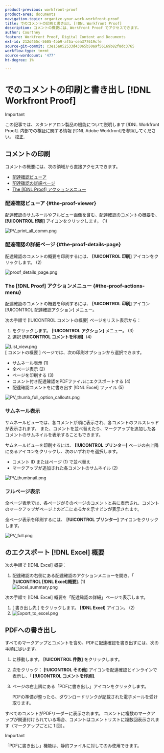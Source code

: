 ```yaml
---
product-previous: workfront-proof
product-area: documents
navigation-topic: organize-your-work-workfront-proof
title: でのコメントの印刷と書き出し [!DNL Workfront Proof]
description: コメントの概要には、Workfront Proof でアクセスできます。
author: Courtney
feature: Workfront Proof, Digital Content and Documents
exl-id: 212d465c-5605-4bb9-af5a-cea377619cfe
source-git-commit: c3e15a052533d43065b50a9f56169b82f8dc3765
workflow-type: tm+mt
source-wordcount: '477'
ht-degree: 1%

---
```


# でのコメントの印刷と書き出し [!DNL Workfront Proof]

>[!IMPORTANT]
>
>この記事では、スタンドアロン製品の機能について説明します [!DNL Workfront Proof]. 内部での検証に関する情報 [!DNL Adobe Workfront]を参照してください。 [校正](../../../review-and-approve-work/proofing/proofing.md).

## コメントの印刷

コメントの概要には、次の領域から直接アクセスできます。

* [配達確認ビューア](#the-proof-viewer)
* [配達確認の詳細ページ](#the-proof-details-page)
* [The [!DNL Proof] アクションメニュー](#the-proof-actions-menu)

### 配達確認ビューア {#the-proof-viewer}

配達確認のサムネールやフルビュー画像を含む、配達確認のコメントの概要を、 **[!UICONTROL 印刷]** アイコンをクリックします。 (1)

![PV_print_all_comm.png](assets/pv-print-all-comm-350x158.png)

### 配達確認の詳細ページ {#the-proof-details-page}

配達確認のコメントの概要を印刷するには、 **[!UICONTROL 印刷]** アイコンをクリックします。 (2)

![proof_details_page.png](assets/proof-details-page-350x231.png)

### The [!DNL Proof] アクションメニュー {#the-proof-actions-menu}

配達確認のコメントの概要を印刷するには、 **[!UICONTROL 印刷]** アイコン [!UICONTROL 配達確認アクション] メニュー。

次の手順で [!UICONTROL コメントの概要] ページをリスト表示から：

1. をクリックします。 **[!UICONTROL アクション]** メニュー。 (3)
1. 選択 **[!UICONTROL コメントを印刷]**. (4)

![List_view.png](assets/list-view-350x155.png)\
[ コメントの概要 ] ページでは、次の印刷オプションから選択できます。

* サムネール表示 (1)
* 全ページ表示 (2)
* ページを印刷する (3)
* コメント付き配達確認をPDFファイルにエクスポートする (4)
* 配達確認コメントをに書き出す [!DNL Excel] ファイル (5)

![PV_thumb_full_option_callouts.png](assets/pv-thumb-full-option-callouts-350x154.png)

### サムネール表示

サムネールビューでは、各コメントが順に表示され、各コメントのフルスレッドが表示されます。 また、コメントを並べ替えたり、マークアップを追加した各コメントのサムネイルを表示することもできます。

サムネールビューを印刷するには、 **[!UICONTROL プリンター]** ページの右上隅にあるアイコンをクリックし、次のいずれかを選択します。

* コメント ID またはページ (1) で並べ替え
* マークアップが追加された各コメントのサムネイル (2)

![PV_thumbnail.png](assets/pv-thumbnail-350x290.png)

### フルページ表示

全ページ表示では、各ページがそのページのコメントと共に表示され、コメントのマークアップがページ上のどこにあるかを示すピンが表示されます。

全ページ表示を印刷するには、 **[!UICONTROL プリンター]** アイコンをクリックします。

![PV_full.png](assets/pv-full-350x347.png)

## のエクスポート [!DNL Excel] 概要

次の手順で [!DNL Excel] 概要：

1. 配達確認の右側にある配達確認のアクションメニューを開き、「 **[!UICONTROL [!DNL Excel]概要]**. (1)\
   ![Excel_summary.png](assets/excel-summary-350x450.png)

次の手順で [!DNL Excel] 概要を「配達確認の詳細」ページで表示します。

1. [ 書き出し先 ] をクリックします。 **[!DNL Excel]** アイコン。 (2)
1. ![Export_to_excel.png](assets/export-to-excel-350x185.png)

## PDFへの書き出し

すべてのマークアップとコメントを含め、PDFに配達確認を書き出すには、次の手順に従います。

1. に移動します。 **[!UICONTROL 件数]** をクリックします。
1. 次をクリック： **[!UICONTROL その他]** アイコンを配達確認とインラインで表示し、「 **[!UICONTROL コメントを印刷]**.

1. ページの右上隅にある「PDFに書き出し」アイコンをクリックします。

   PDFの準備が整ったら、ダウンロードリンクが記載された電子メールを受け取ります。

すべてのコメントがPDFリーダーに表示されます。 コメントに複数のマークアップが関連付けられている場合、コメントはコメントリストに複数回表示されます（マークアップごとに 1 回）。

>[!IMPORTANT]
>
>「PDFに書き出し」機能は、静的ファイルに対してのみ使用できます。
